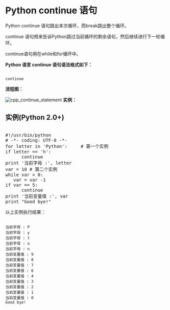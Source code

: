 Python  continue 语句
===================

 Python continue 语句跳出本次循环，而break跳出整个循环。

 continue 语句用来告诉Python跳过当前循环的剩余语句，然后继续进行下一轮循环。

 continue语句用在while和for循环中。

 **Python 语言 continue 语句语法格式如下：**

 
```

continue

```

 **流程图：**

 ![cpp_continue_statement](http://www.runoob.com/wp-content/uploads/2013/11/cpp_continue_statement.jpg)
 **实例：**

  实例(Python 2.0+)
---------------

 <pre>

#!/usr/bin/python
# -*- coding: UTF-8 -*-
for letter in 'Python':     # 第一个实例
if letter == 'h':
      continue
print '当前字母 :', letter
var = 10 # 第二个实例
while var > 0:              
   var = var -1
if var == 5:
      continue
print '当前变量值 :', var
print "Good bye!"
</pre>

 以上实例执行结果：

 
```

当前字母 : P
当前字母 : y
当前字母 : t
当前字母 : o
当前字母 : n
当前变量值 : 9
当前变量值 : 8
当前变量值 : 7
当前变量值 : 6
当前变量值 : 4
当前变量值 : 3
当前变量值 : 2
当前变量值 : 1
当前变量值 : 0
Good bye!

```